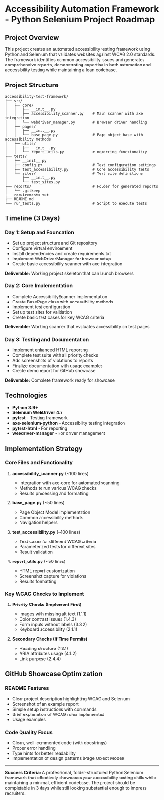 # Accessibility Automation Framework - Python Selenium Project Roadmap

## Project Overview
This project creates an automated accessibility testing framework using Python and Selenium that validates websites against WCAG 2.0 standards. The framework identifies common accessibility issues and generates comprehensive reports, demonstrating expertise in both automation and accessibility testing while maintaining a lean codebase.

## Project Structure
```
accessibility-test-framework/
├── src/
│   ├── core/
│   │   ├── __init__.py
│   │   ├── accessibility_scanner.py    # Main scanner with axe integration
│   │   └── webdriver_manager.py        # Browser driver handling
│   ├── pages/
│   │   ├── __init__.py
│   │   └── base_page.py                # Page object base with accessibility methods
│   ├── utils/
│   │   ├── __init__.py
│   │   └── report_utils.py             # Reporting functionality
├── tests/
│   ├── __init__.py
│   ├── config.py                       # Test configuration settings
│   ├── test_accessibility.py           # Core accessibility tests
│   └── sites/                          # Test site definitions
│       ├── __init__.py
│       └── test_sites.py
├── reports/                            # Folder for generated reports
│   └── .gitkeep
├── requirements.txt
├── README.md
└── run_tests.py                        # Script to execute tests
```

## Timeline (3 Days)

### Day 1: Setup and Foundation
- Set up project structure and Git repository
- Configure virtual environment
- Install dependencies and create requirements.txt
- Implement WebDriverManager for browser setup
- Create basic accessibility scanner with axe integration

**Deliverable:** Working project skeleton that can launch browsers

### Day 2: Core Implementation
- Complete AccessibilityScanner implementation
- Create BasePage class with accessibility methods
- Implement test configuration
- Set up test sites for validation
- Create basic test cases for key WCAG criteria

**Deliverable:** Working scanner that evaluates accessibility on test pages

### Day 3: Testing and Documentation
- Implement enhanced HTML reporting
- Complete test suite with all priority checks
- Add screenshots of violations to reports
- Finalize documentation with usage examples
- Create demo report for GitHub showcase

**Deliverable:** Complete framework ready for showcase

## Technologies

- **Python 3.9+**
- **Selenium WebDriver 4.x**
- **pytest** - Testing framework
- **axe-selenium-python** - Accessibility testing integration
- **pytest-html** - For reporting
- **webdriver-manager** - For driver management

## Implementation Strategy

### Core Files and Functionality

1. **accessibility_scanner.py** (~100 lines)
   - Integration with axe-core for automated scanning
   - Methods to run various WCAG checks
   - Results processing and formatting

2. **base_page.py** (~50 lines)
   - Page Object Model implementation
   - Common accessibility methods
   - Navigation helpers

3. **test_accessibility.py** (~100 lines)
   - Test cases for different WCAG criteria
   - Parameterized tests for different sites
   - Result validation

4. **report_utils.py** (~50 lines)
   - HTML report customization
   - Screenshot capture for violations
   - Results formatting

### Key WCAG Checks to Implement

1. **Priority Checks (Implement First)**
   - Images with missing alt text (1.1.1)
   - Color contrast issues (1.4.3)
   - Form inputs without labels (3.3.2)
   - Keyboard accessibility (2.1.1)

2. **Secondary Checks (If Time Permits)**
   - Heading structure (1.3.1)
   - ARIA attributes usage (4.1.2)
   - Link purpose (2.4.4)

## GitHub Showcase Optimization

### README Features
- Clear project description highlighting WCAG and Selenium
- Screenshot of an example report
- Simple setup instructions with commands
- Brief explanation of WCAG rules implemented
- Usage examples

### Code Quality Focus
- Clean, well-commented code (with docstrings)
- Proper error handling
- Type hints for better readability
- Implementation of design patterns (Page Object Model)

---

**Success Criteria:** A professional, folder-structured Python Selenium framework that effectively showcases your accessibility testing skills while maintaining a minimal, efficient codebase. The project should be completable in 3 days while still looking substantial enough to impress recruiters.